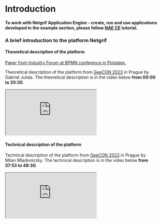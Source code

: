 # Introduction

#### To work with Netgrif Application Engine - create, run and use applications developed in the example section, please follow [NAE CE](tutorials/nae-ce-starter/nae-ce-starter.md) tutorial.

### A brief introduction to the platform Netgrif

#### Theoretical description of the platform

[Paper from Industry Forum at BPMN conference in Potsdam.](https://dl.gi.de/server/api/core/bitstreams/eaac437c-862e-4f0b-9001-e5429df5a881/content)

Theoretical description of the platform from [GeeCON 2023](https://2023.geecon.cz/) in Prague by Gabriel Juhás. The theoretical description is in the video below **from 00:00 to 20:30**.

<div class="container">
    <iframe class="responsive-iframe" src="https://www.youtube.com/embed/RMgLDDZAfrQ" title="YouTube video player"
    allow="accelerometer; autoplay; clipboard-write; encrypted-media; gyroscope; picture-in-picture"
    allowfullscreen></iframe>
</div>

#### Technical description of the platform

Technical description of the platform from [GeeCON 2023](https://2023.geecon.cz/) in Prague by Milan Mladoniczky. The technical description is in the video below **from 37:53 to 48:30**.

<div class="container">
    <iframe class="responsive-iframe" src="https://www.youtube.com/embed/RMgLDDZAfrQ?start=2276" title="YouTube video player"
    allow="accelerometer; autoplay; clipboard-write; encrypted-media; gyroscope; picture-in-picture"
    allowfullscreen></iframe>
</div>